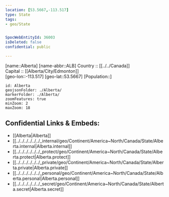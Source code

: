 ```yaml
---
location: [53.5667,-113.517] 
type: State
tags:
- geo/State


SpocWebEntityId: 36003
isDeleted: false
confidential: public

---
```

[name::Alberta] 
[name-abbr::ALB] 
Country :: [[../../Canada]]  
Capital :: [[Alberta/City/Edmonton]]  
[geo-lon::-113.517] 
[geo-lat::53.5667] 
[Population::] 



```leaflet
id: Alberta
geojsonFolder: ./Alberta/
markerFolder: ./Alberta/
zoomFeatures: true 
minZoom: 2 
maxZoom: 18
```


## Confidential Links & Embeds: 
- [[Alberta|Alberta]]  
- [[../../../../../../_internal/geo/Continent/America~North/Canada/State/Alberta.internal|Alberta.internal]] 
- [[../../../../../../_protect/geo/Continent/America~North/Canada/State/Alberta.protect|Alberta.protect]] 
- [[../../../../../../_private/geo/Continent/America~North/Canada/State/Alberta.private|Alberta.private]] 
- [[../../../../../../_personal/geo/Continent/America~North/Canada/State/Alberta.personal|Alberta.personal]] 
- [[../../../../../../_secret/geo/Continent/America~North/Canada/State/Alberta.secret|Alberta.secret]] 
